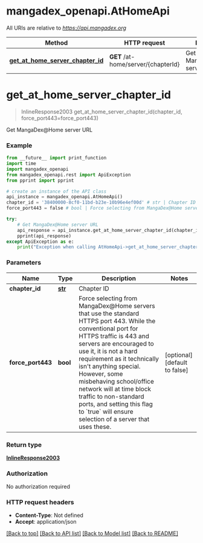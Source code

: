 # mangadex_openapi.AtHomeApi

All URIs are relative to *https://api.mangadex.org*

Method | HTTP request | Description
------------- | ------------- | -------------
[**get_at_home_server_chapter_id**](AtHomeApi.md#get_at_home_server_chapter_id) | **GET** /at-home/server/{chapterId} | Get MangaDex@Home server URL

# **get_at_home_server_chapter_id**
> InlineResponse2003 get_at_home_server_chapter_id(chapter_id, force_port443=force_port443)

Get MangaDex@Home server URL

### Example
```python
from __future__ import print_function
import time
import mangadex_openapi
from mangadex_openapi.rest import ApiException
from pprint import pprint

# create an instance of the API class
api_instance = mangadex_openapi.AtHomeApi()
chapter_id = '38400000-8cf0-11bd-b23e-10b96e4ef00d' # str | Chapter ID
force_port443 = false # bool | Force selecting from MangaDex@Home servers that use the standard HTTPS port 443.  While the conventional port for HTTPS traffic is 443 and servers are encouraged to use it, it is not a hard requirement as it technically isn't anything special.  However, some misbehaving school/office network will at time block traffic to non-standard ports, and setting this flag to `true` will ensure selection of a server that uses these. (optional) (default to false)

try:
    # Get MangaDex@Home server URL
    api_response = api_instance.get_at_home_server_chapter_id(chapter_id, force_port443=force_port443)
    pprint(api_response)
except ApiException as e:
    print("Exception when calling AtHomeApi->get_at_home_server_chapter_id: %s\n" % e)
```

### Parameters

Name | Type | Description  | Notes
------------- | ------------- | ------------- | -------------
 **chapter_id** | [**str**](.md)| Chapter ID | 
 **force_port443** | **bool**| Force selecting from MangaDex@Home servers that use the standard HTTPS port 443.  While the conventional port for HTTPS traffic is 443 and servers are encouraged to use it, it is not a hard requirement as it technically isn&#x27;t anything special.  However, some misbehaving school/office network will at time block traffic to non-standard ports, and setting this flag to &#x60;true&#x60; will ensure selection of a server that uses these. | [optional] [default to false]

### Return type

[**InlineResponse2003**](InlineResponse2003.md)

### Authorization

No authorization required

### HTTP request headers

 - **Content-Type**: Not defined
 - **Accept**: application/json

[[Back to top]](#) [[Back to API list]](../README.md#documentation-for-api-endpoints) [[Back to Model list]](../README.md#documentation-for-models) [[Back to README]](../README.md)

